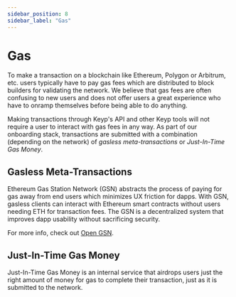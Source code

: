```yaml
---
sidebar_position: 8
sidebar_label: "Gas"
---
```


# Gas

To make a transaction on a blockchain like Ethereum, Polygon or Arbitrum, etc. users typically have to pay gas fees which are distributed to block builders for validating the network. We believe that gas fees are often confusing to new users and does not offer users a great experience who have to onramp themselves before being able to do anything.

Making transactions through Keyp's API and other Keyp tools will not require a user to interact with gas fees in any way. As part of our onboarding stack, transactions are submitted with a combination (depending on the network) of _gasless meta-transactions_ or _Just-In-Time Gas Money_.

## Gasless Meta-Transactions

Ethereum Gas Station Network (GSN) abstracts the process of paying for gas away from end users which minimizes UX friction for dapps. With GSN, gasless clients can interact with Ethereum smart contracts without users needing ETH for transaction fees. The GSN is a decentralized system that improves dapp usability without sacrificing security.

For more info, check out [Open GSN](https://docs.opengsn.org/).

## Just-In-Time Gas Money

Just-In-Time Gas Money is an internal service that airdrops users just the right amount of money for gas to complete their transaction, just as it is submitted to the network.
